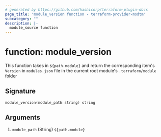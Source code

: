 ```yaml
---
# generated by https://github.com/hashicorp/terraform-plugin-docs
page_title: "module_version function - terraform-provider-modtm"
subcategory: ""
description: |-
  module_source function
---
```


# function: module_version

This function takes in `${path.module}` and return the corresponding item's `Version` in `modules.json` file in the current root module's `.terraform/module` folder



## Signature

<!-- signature generated by tfplugindocs -->
```text
module_version(module_path string) string
```

## Arguments

<!-- arguments generated by tfplugindocs -->
1. `module_path` (String) `${path.module}`

